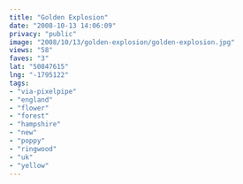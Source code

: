 ```yaml
---
title: "Golden Explosion"
date: "2008-10-13 14:06:09"
privacy: "public"
image: "2008/10/13/golden-explosion/golden-explosion.jpg"
views: "58"
faves: "3"
lat: "50847615"
lng: "-1795122"
tags:
- "via-pixelpipe"
- "england"
- "flower"
- "forest"
- "hampshire"
- "new"
- "poppy"
- "ringwood"
- "uk"
- "yellow"
---
```

<a href="/photos/2008/10/13/golden-explosion"></a>
